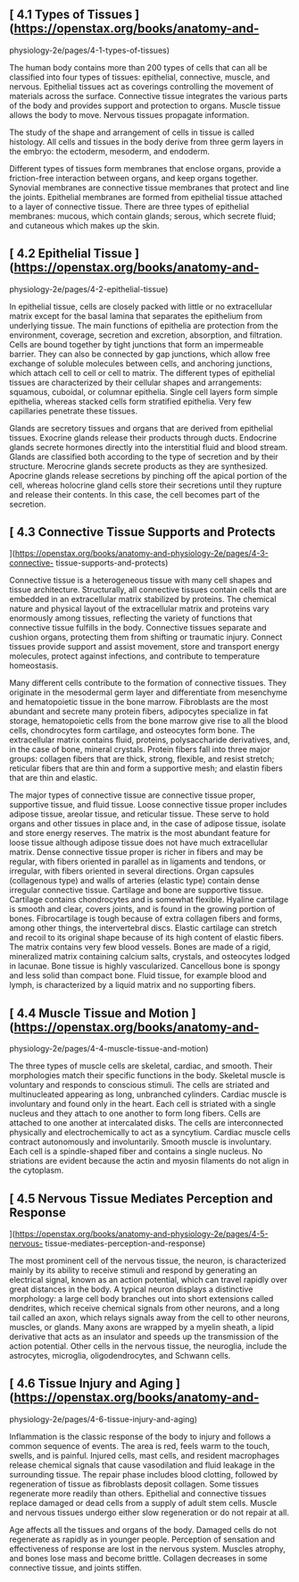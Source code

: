 ## [ 4.1 Types of Tissues  ](https://openstax.org/books/anatomy-and-
physiology-2e/pages/4-1-types-of-tissues)

The human body contains more than 200 types of cells that can all be
classified into four types of tissues: epithelial, connective, muscle, and
nervous. Epithelial tissues act as coverings controlling the movement of
materials across the surface. Connective tissue integrates the various parts
of the body and provides support and protection to organs. Muscle tissue
allows the body to move. Nervous tissues propagate information.

The study of the shape and arrangement of cells in tissue is called histology.
All cells and tissues in the body derive from three germ layers in the embryo:
the ectoderm, mesoderm, and endoderm.

Different types of tissues form membranes that enclose organs, provide a
friction-free interaction between organs, and keep organs together. Synovial
membranes are connective tissue membranes that protect and line the joints.
Epithelial membranes are formed from epithelial tissue attached to a layer of
connective tissue. There are three types of epithelial membranes: mucous,
which contain glands; serous, which secrete fluid; and cutaneous which makes
up the skin.

## [ 4.2 Epithelial Tissue  ](https://openstax.org/books/anatomy-and-
physiology-2e/pages/4-2-epithelial-tissue)

In epithelial tissue, cells are closely packed with little or no extracellular
matrix except for the basal lamina that separates the epithelium from
underlying tissue. The main functions of epithelia are protection from the
environment, coverage, secretion and excretion, absorption, and filtration.
Cells are bound together by tight junctions that form an impermeable barrier.
They can also be connected by gap junctions, which allow free exchange of
soluble molecules between cells, and anchoring junctions, which attach cell to
cell or cell to matrix. The different types of epithelial tissues are
characterized by their cellular shapes and arrangements: squamous, cuboidal,
or columnar epithelia. Single cell layers form simple epithelia, whereas
stacked cells form stratified epithelia. Very few capillaries penetrate these
tissues.

Glands are secretory tissues and organs that are derived from epithelial
tissues. Exocrine glands release their products through ducts. Endocrine
glands secrete hormones directly into the interstitial fluid and blood stream.
Glands are classified both according to the type of secretion and by their
structure. Merocrine glands secrete products as they are synthesized. Apocrine
glands release secretions by pinching off the apical portion of the cell,
whereas holocrine gland cells store their secretions until they rupture and
release their contents. In this case, the cell becomes part of the secretion.

## [ 4.3 Connective Tissue Supports and Protects
](https://openstax.org/books/anatomy-and-physiology-2e/pages/4-3-connective-
tissue-supports-and-protects)

Connective tissue is a heterogeneous tissue with many cell shapes and tissue
architecture. Structurally, all connective tissues contain cells that are
embedded in an extracellular matrix stabilized by proteins. The chemical
nature and physical layout of the extracellular matrix and proteins vary
enormously among tissues, reflecting the variety of functions that connective
tissue fulfills in the body. Connective tissues separate and cushion organs,
protecting them from shifting or traumatic injury. Connect tissues provide
support and assist movement, store and transport energy molecules, protect
against infections, and contribute to temperature homeostasis.

Many different cells contribute to the formation of connective tissues. They
originate in the mesodermal germ layer and differentiate from mesenchyme and
hematopoietic tissue in the bone marrow. Fibroblasts are the most abundant and
secrete many protein fibers, adipocytes specialize in fat storage,
hematopoietic cells from the bone marrow give rise to all the blood cells,
chondrocytes form cartilage, and osteocytes form bone. The extracellular
matrix contains fluid, proteins, polysaccharide derivatives, and, in the case
of bone, mineral crystals. Protein fibers fall into three major groups:
collagen fibers that are thick, strong, flexible, and resist stretch;
reticular fibers that are thin and form a supportive mesh; and elastin fibers
that are thin and elastic.

The major types of connective tissue are connective tissue proper, supportive
tissue, and fluid tissue. Loose connective tissue proper includes adipose
tissue, areolar tissue, and reticular tissue. These serve to hold organs and
other tissues in place and, in the case of adipose tissue, isolate and store
energy reserves. The matrix is the most abundant feature for loose tissue
although adipose tissue does not have much extracellular matrix. Dense
connective tissue proper is richer in fibers and may be regular, with fibers
oriented in parallel as in ligaments and tendons, or irregular, with fibers
oriented in several directions. Organ capsules (collagenous type) and walls of
arteries (elastic type) contain dense irregular connective tissue. Cartilage
and bone are supportive tissue. Cartilage contains chondrocytes and is
somewhat flexible. Hyaline cartilage is smooth and clear, covers joints, and
is found in the growing portion of bones. Fibrocartilage is tough because of
extra collagen fibers and forms, among other things, the intervertebral discs.
Elastic cartilage can stretch and recoil to its original shape because of its
high content of elastic fibers. The matrix contains very few blood vessels.
Bones are made of a rigid, mineralized matrix containing calcium salts,
crystals, and osteocytes lodged in lacunae. Bone tissue is highly
vascularized. Cancellous bone is spongy and less solid than compact bone.
Fluid tissue, for example blood and lymph, is characterized by a liquid matrix
and no supporting fibers.

## [ 4.4 Muscle Tissue and Motion  ](https://openstax.org/books/anatomy-and-
physiology-2e/pages/4-4-muscle-tissue-and-motion)

The three types of muscle cells are skeletal, cardiac, and smooth. Their
morphologies match their specific functions in the body. Skeletal muscle is
voluntary and responds to conscious stimuli. The cells are striated and
multinucleated appearing as long, unbranched cylinders. Cardiac muscle is
involuntary and found only in the heart. Each cell is striated with a single
nucleus and they attach to one another to form long fibers. Cells are attached
to one another at intercalated disks. The cells are interconnected physically
and electrochemically to act as a syncytium. Cardiac muscle cells contract
autonomously and involuntarily. Smooth muscle is involuntary. Each cell is a
spindle-shaped fiber and contains a single nucleus. No striations are evident
because the actin and myosin filaments do not align in the cytoplasm.

## [ 4.5 Nervous Tissue Mediates Perception and Response
](https://openstax.org/books/anatomy-and-physiology-2e/pages/4-5-nervous-
tissue-mediates-perception-and-response)

The most prominent cell of the nervous tissue, the neuron, is characterized
mainly by its ability to receive stimuli and respond by generating an
electrical signal, known as an action potential, which can travel rapidly over
great distances in the body. A typical neuron displays a distinctive
morphology: a large cell body branches out into short extensions called
dendrites, which receive chemical signals from other neurons, and a long tail
called an axon, which relays signals away from the cell to other neurons,
muscles, or glands. Many axons are wrapped by a myelin sheath, a lipid
derivative that acts as an insulator and speeds up the transmission of the
action potential. Other cells in the nervous tissue, the neuroglia, include
the astrocytes, microglia, oligodendrocytes, and Schwann cells.

## [ 4.6 Tissue Injury and Aging  ](https://openstax.org/books/anatomy-and-
physiology-2e/pages/4-6-tissue-injury-and-aging)

Inflammation is the classic response of the body to injury and follows a
common sequence of events. The area is red, feels warm to the touch, swells,
and is painful. Injured cells, mast cells, and resident macrophages release
chemical signals that cause vasodilation and fluid leakage in the surrounding
tissue. The repair phase includes blood clotting, followed by regeneration of
tissue as fibroblasts deposit collagen. Some tissues regenerate more readily
than others. Epithelial and connective tissues replace damaged or dead cells
from a supply of adult stem cells. Muscle and nervous tissues undergo either
slow regeneration or do not repair at all.

Age affects all the tissues and organs of the body. Damaged cells do not
regenerate as rapidly as in younger people. Perception of sensation and
effectiveness of response are lost in the nervous system. Muscles atrophy, and
bones lose mass and become brittle. Collagen decreases in some connective
tissue, and joints stiffen.


